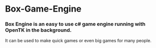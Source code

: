 # Box-Game-Engine

### Box Engine is an easy to use c# game engine running with OpenTK in the background.

It can be used to make quick games or even big games for many people.
